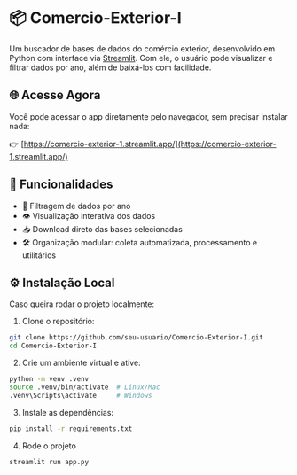 # 📦 Comercio-Exterior-I

Um buscador de bases de dados do comércio exterior, desenvolvido em Python com interface via [Streamlit](https://streamlit.io/). Com ele, o usuário pode visualizar e filtrar dados por ano, além de baixá-los com facilidade.

## 🌐 Acesse Agora

Você pode acessar o app diretamente pelo navegador, sem precisar instalar nada:

👉 [https://comercio-exterior-1.streamlit.app/](https://comercio-exterior-1.streamlit.app/)

## 🚀 Funcionalidades

- 🔎 Filtragem de dados por ano
- 👁️ Visualização interativa dos dados
- 📥 Download direto das bases selecionadas
- 🛠️ Organização modular: coleta automatizada, processamento e utilitários

## ⚙️ Instalação Local

Caso queira rodar o projeto localmente:

1. Clone o repositório:
```bash
git clone https://github.com/seu-usuario/Comercio-Exterior-I.git
cd Comercio-Exterior-I
```
2. Crie um ambiente virtual e ative:
```bash
python -m venv .venv
source .venv/bin/activate  # Linux/Mac
.venv\Scripts\activate     # Windows
```
3. Instale as dependências:
```bash
pip install -r requirements.txt
```
4. Rode o projeto
```bash
streamlit run app.py
```